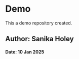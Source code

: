 # Demo
This a demo repository created.
<br>
<h2>Author: Sanika Holey</h2>
<h4>Date: 10 Jan 2025</h4>
